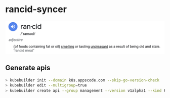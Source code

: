 # rancid-syncer

<img src="hero.png" />

## Generate apis

```bash
> kubebuilder init --domain k8s.appscode.com --skip-go-version-check
> kubebuilder edit --multigroup=true
> kubebuilder create api --group management --version v1alpha1 --kind Project --namespaced=false
```
